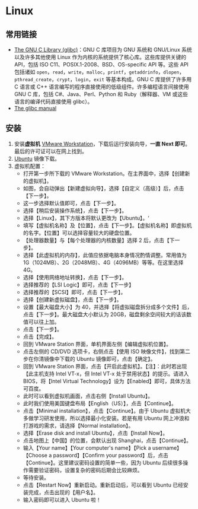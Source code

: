 # Linux

## 常用链接

- [The GNU C Library (glibc)](https://www.gnu.org/software/libc/started.html)：GNU C 库项目为 GNU 系统和 GNU/Linux 系统以及许多其他使用 Linux 作为内核的系统提供了核心库。这些库提供关键的 API，包括 ISO C11、POSIX.1-2008、BSD、OS-specific API 等。这些 API 包括诸如 `open`，`read`，`write`，`malloc`，`printf`，`getaddrinfo`，`dlopen`，`pthread_create`，`crypt`，`login`，`exit` 等基本构成。GNU C 库提供了许多用 C 语言或 C++ 语言编写的程序直接使用的低级组件。许多编程语言间接使用 GNU C 库，包括 C#、Java、Perl、Python 和 Ruby（解释器、VM 或这些语言的编译代码直接使用 glibc）。
- [The glibc manual](https://www.gnu.org/software/libc/documentation.html)

## 安装

1. 安装**虚拟机** [VMware Workstation](https://www.vmware.com/cn/products/workstation-pro/workstation-pro-evaluation.html)，下载后运行安装向导，**一直 Next 即可**。最后的许可证可以在网上找到。
2. [Ubuntu](https://cn.ubuntu.com/download/desktop) 镜像下载。
3. 虚拟机配置：
   - 打开第一步所下载的 VMware Workstation。在主界面中，选择【创建新的虚拟机】。
   - 如图，会自动弹出【新建虚拟向导】，选择【自定义（高级）】后，点击【下一步】。
   - 这一步选择默认值即可，点击【下一步】。
   - 选择【稍后安装操作系统】，点击【下一步】。
   - 选择【Linux】，其下方版本将默认更改为【Ubuntu】。‘
   - 填写【虚拟机名称】及【位置】，点击【下一步】。【虚拟机名称】即虚拟机的名字。【位置】可以选择容量较大的硬盘位置。
   - 【处理器数量】与【每个处理器的内核数量】选择 2 后，点击【下一步】。
   - 选择【此虚拟机的内存】，此值应依据电脑本身情况酌情调整。常用值为 1G（1024MB）、2G（2048MB）、4G（4096MB）等等。在这里选择 4G。
   - 选择【使用网络地址转换】，点击【下一步】。
   - 选择推荐的【LSI Logic】即可，点击【下一步】
   - 选择推荐的【SCSI】即可，点击【下一步】。
   - 选择【创建新虚拟磁盘】，点击【下一步】。
   - 设置【最大磁盘大小】为 40，并选择【将虚拟磁盘拆分成多个文件】后，点击【下一步】。最大磁盘大小默认为 20GB，磁盘剩余空间较大的话该数值可以往上加。
   - 点击【下一步】。
   - 点击【完成】。
   - 回到 VMware Station 界面，单机界面左侧【编辑虚拟机位置】。
   - 点击左侧的 CD/DVD 选项卡，右侧点击【使用 ISO 映像文件】，找到第二步在你清镜像中下载的 Ubuntu 镜像即可，点击【确定】。
   - 回到 VMware Station 界面，点击【开启此虚拟机】。【注】：此时若出现【此主机支持 Intel VT-x，但 Intel VT-x 处于禁用状态】的提示。请进入 BIOS，将【Intel Virtual Technology】设为【Enabled】即可，具体方法可百度。
   - 此时可以看到虚拟机画面，点击右侧【Install Ubuntu】。
   - 此时我们使用美国键盘布局【English（US）】，点击【Continue】。
   - 点击【Minimal installation】，点击【Continue】。由于 Ubuntu 虚拟机大多做学习研发使用，所以选择最小化安装。若是有用 Ubuntu 网上冲浪和打游戏的需求，请选择【Normal installation】。
   - 选择【Erase disk and install Ubuntu】，点击【Install Now】。
   - 点击地图上【中国】的位置，会默认出现 Shanghai，点击【Continue】。
   - 输入【Your name】【Your computer's name】【Pick a username】【Choose a password】【Confirm your password】后，点击【Continue】。这里建议密码设置的简单一些，因为 Ubuntu 后续很多操作需要验证密码，设置复杂的密码后期会比较麻烦。
   - 等待安装。
   - 点击【Restart Now】重新启动。重新启动后，可以看到 Ubuntu 已经安装完成，点击出现的【用户名】。
   - 输入密码即可以进入 Ubuntu 啦！
